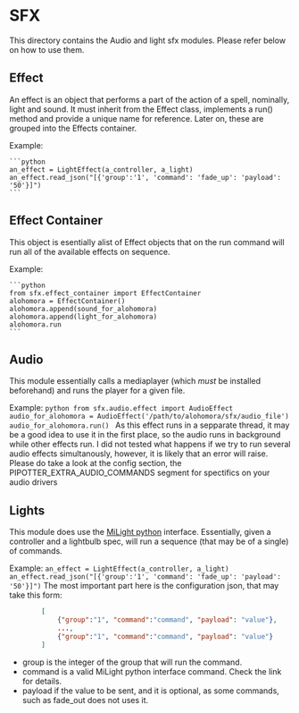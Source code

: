 # SFX

This directory contains the Audio and light sfx modules. Please refer below on how to use them.


## Effect

An effect is an object that performs a part of the action of a spell, nominally, light and sound. It must inherit from the Effect class, implements a run() method and provide a unique name for reference.
Later on, these are grouped into the Effects container.

Example:

    ```python
    an_effect = LightEffect(a_controller, a_light)
    an_effect.read_json("[{'group':'1', 'command': 'fade_up': 'payload': '50'}]")
    ```

## Effect Container

This object is esentially alist of Effect objects that on the run command will run all of the available effects on sequence.

Example:

    ```python
    from sfx.effect_container import EffectContainer
    alohomora = EffectContainer()
    alohomora.append(sound_for_alohomora)
    alohomora.append(light_for_alohomora)
    alohomora.run
    ```

## Audio

This module essentially calls a mediaplayer (which *must* be installed beforehand) and runs the player for a given file.

Example:
    ```python
    from sfx.audio.effect import AudioEffect
    audio_for_alohomora = AudioEffect('/path/to/alohomora/sfx/audio_file')
    audio_for_alohomora.run()
    ```
As this effect runs in a sepparate thread, it may be a good idea to use it in the first place, so the audio runs in background while other effects run.
I did not tested what happens if we try to run several audio effects simultanously, however, it is likely that an error will raise. Please do take a look at the config section, the PIPOTTER_EXTRA_AUDIO_COMMANDS segment for spectifics on your audio drivers


## Lights

This module does use the [MiLight python](https://github.com/McSwindler/python-milight) interface. Essentially, given a controller and a lightbulb spec, will run a sequence (that may be of a single) of commands.

Example:
    ```
    an_effect = LightEffect(a_controller, a_light)
    an_effect.read_json("[{'group':'1', 'command': 'fade_up': 'payload': '50'}]")
    ```
The most important part here is the configuration json, that may take this form:

```json
        [
            {"group":"1", "command":"command", "payload": "value"},
            ...,
            {"group":"1", "command":"command", "payload": "value"}
        ]
```
* group is the integer of the group that will run the command.
* command is a valid MiLight python interface command. Check the link for details.
* payload if the value to be sent, and it is optional, as some commands, such as fade_out does not uses it.




